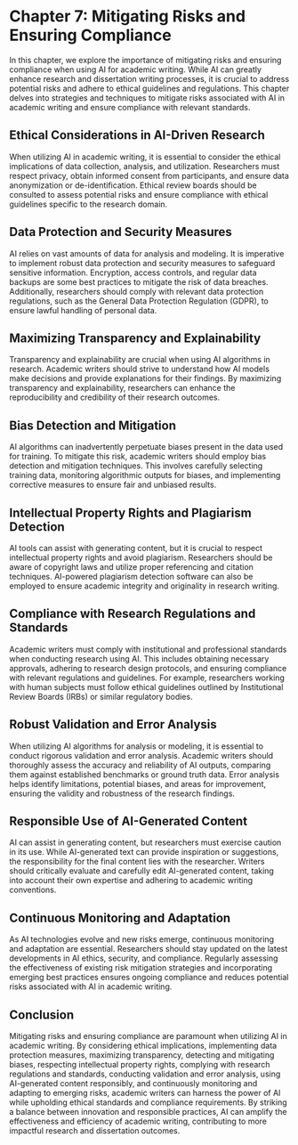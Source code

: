 Chapter 7: Mitigating Risks and Ensuring Compliance
===================================================

In this chapter, we explore the importance of mitigating risks and ensuring compliance when using AI for academic writing. While AI can greatly enhance research and dissertation writing processes, it is crucial to address potential risks and adhere to ethical guidelines and regulations. This chapter delves into strategies and techniques to mitigate risks associated with AI in academic writing and ensure compliance with relevant standards.

Ethical Considerations in AI-Driven Research
--------------------------------------------

When utilizing AI in academic writing, it is essential to consider the ethical implications of data collection, analysis, and utilization. Researchers must respect privacy, obtain informed consent from participants, and ensure data anonymization or de-identification. Ethical review boards should be consulted to assess potential risks and ensure compliance with ethical guidelines specific to the research domain.

Data Protection and Security Measures
-------------------------------------

AI relies on vast amounts of data for analysis and modeling. It is imperative to implement robust data protection and security measures to safeguard sensitive information. Encryption, access controls, and regular data backups are some best practices to mitigate the risk of data breaches. Additionally, researchers should comply with relevant data protection regulations, such as the General Data Protection Regulation (GDPR), to ensure lawful handling of personal data.

Maximizing Transparency and Explainability
------------------------------------------

Transparency and explainability are crucial when using AI algorithms in research. Academic writers should strive to understand how AI models make decisions and provide explanations for their findings. By maximizing transparency and explainability, researchers can enhance the reproducibility and credibility of their research outcomes.

Bias Detection and Mitigation
-----------------------------

AI algorithms can inadvertently perpetuate biases present in the data used for training. To mitigate this risk, academic writers should employ bias detection and mitigation techniques. This involves carefully selecting training data, monitoring algorithmic outputs for biases, and implementing corrective measures to ensure fair and unbiased results.

Intellectual Property Rights and Plagiarism Detection
-----------------------------------------------------

AI tools can assist with generating content, but it is crucial to respect intellectual property rights and avoid plagiarism. Researchers should be aware of copyright laws and utilize proper referencing and citation techniques. AI-powered plagiarism detection software can also be employed to ensure academic integrity and originality in research writing.

Compliance with Research Regulations and Standards
--------------------------------------------------

Academic writers must comply with institutional and professional standards when conducting research using AI. This includes obtaining necessary approvals, adhering to research design protocols, and ensuring compliance with relevant regulations and guidelines. For example, researchers working with human subjects must follow ethical guidelines outlined by Institutional Review Boards (IRBs) or similar regulatory bodies.

Robust Validation and Error Analysis
------------------------------------

When utilizing AI algorithms for analysis or modeling, it is essential to conduct rigorous validation and error analysis. Academic writers should thoroughly assess the accuracy and reliability of AI outputs, comparing them against established benchmarks or ground truth data. Error analysis helps identify limitations, potential biases, and areas for improvement, ensuring the validity and robustness of the research findings.

Responsible Use of AI-Generated Content
---------------------------------------

AI can assist in generating content, but researchers must exercise caution in its use. While AI-generated text can provide inspiration or suggestions, the responsibility for the final content lies with the researcher. Writers should critically evaluate and carefully edit AI-generated content, taking into account their own expertise and adhering to academic writing conventions.

Continuous Monitoring and Adaptation
------------------------------------

As AI technologies evolve and new risks emerge, continuous monitoring and adaptation are essential. Researchers should stay updated on the latest developments in AI ethics, security, and compliance. Regularly assessing the effectiveness of existing risk mitigation strategies and incorporating emerging best practices ensures ongoing compliance and reduces potential risks associated with AI in academic writing.

Conclusion
----------

Mitigating risks and ensuring compliance are paramount when utilizing AI in academic writing. By considering ethical implications, implementing data protection measures, maximizing transparency, detecting and mitigating biases, respecting intellectual property rights, complying with research regulations and standards, conducting validation and error analysis, using AI-generated content responsibly, and continuously monitoring and adapting to emerging risks, academic writers can harness the power of AI while upholding ethical standards and compliance requirements. By striking a balance between innovation and responsible practices, AI can amplify the effectiveness and efficiency of academic writing, contributing to more impactful research and dissertation outcomes.
